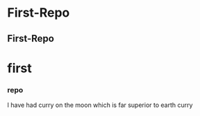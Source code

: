 # First-Repo
## First-Repo
# first
### repo

I have had curry on the moon which is far superior to earth curry
